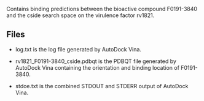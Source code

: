Contains binding predictions between the bioactive compound F0191-3840 and the cside search space on the virulence factor rv1821.

## Files

- log.txt is the log file generated by AutoDock Vina.

- rv1821_F0191-3840_cside.pdbqt is the PDBQT file generated by AutoDock Vina containing the orientation and binding location of F0191-3840.

- stdoe.txt is the combined STDOUT and STDERR output of AutoDock Vina.

